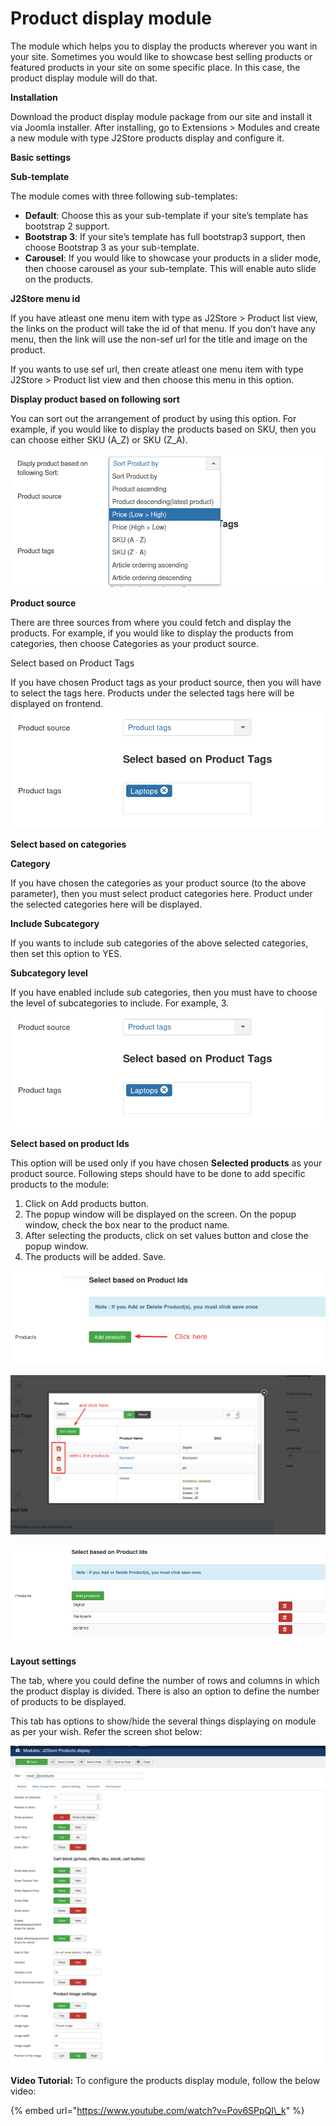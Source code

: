 # Product display module

The module which helps you to display the products wherever you want in your site. Sometimes you would like to showcase best selling products or featured products in your site on some specific place. In this case, the product display module will do that.

**Installation**

Download the product display module package from our site and install it via Joomla installer. After installing, go to Extensions &gt; Modules and create a new module with type J2Store products display and configure it.

**Basic settings**

**Sub-template**

The module comes with three following sub-templates:

* **Default**: Choose this as your sub-template if your site’s template has bootstrap 2 support.
* **Bootstrap 3**: If your site’s template has full bootstrap3 support, then choose Bootstrap 3 as your sub-template.
* **Carousel**: If you would like to showcase your products in a slider mode, then choose carousel as your sub-template. This will enable auto slide on the products.

**J2Store menu id**

If you have atleast one menu item with type as J2Store &gt; Product list view, the links on the product will take the id of that menu. If you don’t have any menu, then the link will use the non-sef url for the title and image on the product.

If you wants to use sef url, then create atleast one menu item with type J2Store &gt; Product list view and then choose this menu in this option.

**Display product based on following sort**

You can sort out the arrangement of product by using this option. For example, if you would like to display the products based on SKU, then you can choose either SKU \(A_Z\) or SKU \(Z_A\).

![](https://raw.githubusercontent.com/j2store/doc-images/master/modules/product-dispaly-module/pdm01.png)

**Product source**

There are three sources from where you could fetch and display the products. For example, if you would like to display the products from categories, then choose Categories as your product source.

Select based on Product Tags

If you have chosen Product tags as your product source, then you will have to select the tags here. Products under the selected tags here will be displayed on frontend. ![](https://raw.githubusercontent.com/j2store/doc-images/master/modules/product-dispaly-module/pdm02.png)

**Select based on categories**

**Category**

If you have chosen the categories as your product source \(to the above parameter\), then you must select product categories here. Product under the selected categories here will be displayed.

**Include Subcategory**

If you wants to include sub categories of the above selected categories, then set this option to YES.

**Subcategory level**

If you have enabled include sub categories, then you must have to choose the level of subcategories to include. For example, 3. ![](https://raw.githubusercontent.com/j2store/doc-images/master/modules/product-dispaly-module/pdm02.png)

**Select based on product Ids**

This option will be used only if you have chosen **Selected products** as your product source. Following steps should have to be done to add specific products to the module:

1. Click on Add products button.
2. The popup window will be displayed on the screen. On the popup window, check the box near to the product name.
3. After selecting the products, click on set values button and close the popup window.
4. The products will be added. Save.

![](https://raw.githubusercontent.com/j2store/doc-images/master/modules/product-dispaly-module/pdm04.png)

![](https://raw.githubusercontent.com/j2store/doc-images/master/modules/product-dispaly-module/pdm05.png)

![](https://raw.githubusercontent.com/j2store/doc-images/master/modules/product-dispaly-module/pdm06.png)

**Layout settings**

The tab, where you could define the number of rows and columns in which the product display is divided. There is also an option to define the number of products to be displayed.

This tab has options to show/hide the several things displaying on module as per your wish. Refer the screen shot below:

![](https://raw.githubusercontent.com/j2store/doc-images/master/modules/product-dispaly-module/pdm07.png)

**Video Tutorial:** To configure the products display module, follow the below video:

{% embed url="https://www.youtube.com/watch?v=Pov6SPpQI\_k" %}





